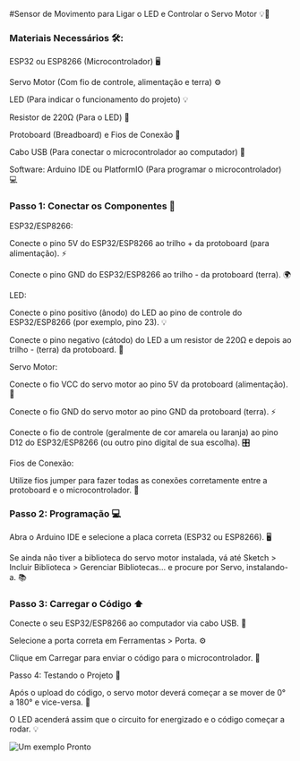 #Sensor de Movimento para Ligar o LED e Controlar o Servo Motor 💡🤖
### Materiais Necessários 🛠️:

ESP32 ou ESP8266 (Microcontrolador) 🖥️

Servo Motor (Com fio de controle, alimentação e terra) ⚙️

LED (Para indicar o funcionamento do projeto) 💡

Resistor de 220Ω (Para o LED) 🔌

Protoboard (Breadboard) e Fios de Conexão 🔗

Cabo USB (Para conectar o microcontrolador ao computador) 📡

Software: Arduino IDE ou PlatformIO (Para programar o microcontrolador) 💻

### Passo 1: Conectar os Componentes 🔌
ESP32/ESP8266:

Conecte o pino 5V do ESP32/ESP8266 ao trilho + da protoboard (para alimentação). ⚡

Conecte o pino GND do ESP32/ESP8266 ao trilho - da protoboard (terra). 🌍

LED:

Conecte o pino positivo (ânodo) do LED ao pino de controle do ESP32/ESP8266 (por exemplo, pino 23). 💡

Conecte o pino negativo (cátodo) do LED a um resistor de 220Ω e depois ao trilho - (terra) da protoboard. 🔴

Servo Motor:

Conecte o fio VCC do servo motor ao pino 5V da protoboard (alimentação). 🔋

Conecte o fio GND do servo motor ao pino GND da protoboard (terra). ⚡

Conecte o fio de controle (geralmente de cor amarela ou laranja) ao pino D12 do ESP32/ESP8266 (ou outro pino digital de sua escolha). 🎛️

Fios de Conexão:

Utilize fios jumper para fazer todas as conexões corretamente entre a protoboard e o microcontrolador. 🔌

### Passo 2: Programação 💻

Abra o Arduino IDE e selecione a placa correta (ESP32 ou ESP8266). 🖥️

Se ainda não tiver a biblioteca do servo motor instalada, vá até Sketch > Incluir Biblioteca > Gerenciar Bibliotecas... e procure por Servo, instalando-a. 📚

### Passo 3: Carregar o Código ⬆️

Conecte o seu ESP32/ESP8266 ao computador via cabo USB. 🔌

Selecione a porta correta em Ferramentas > Porta. ⚙️

Clique em Carregar para enviar o código para o microcontrolador. 🚀

Passo 4: Testando o Projeto 🧪

Após o upload do código, o servo motor deverá começar a se mover de 0° a 180° e vice-versa. 🔄

O LED acenderá assim que o circuito for energizado e o código começar a rodar. 💡

![Um exemplo Pronto]()
